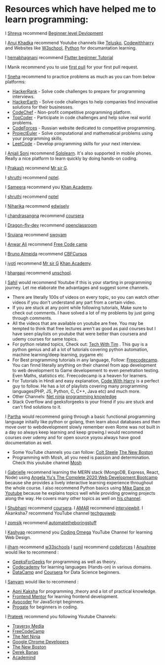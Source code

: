 # Resources which have helped me to learn programming:

<!---Follow the following format to maintain uniformity:

  I [5hre9a](https://github.com/5hre9a) recommend [FreeCodeCamp](https://www.freecodecamp.org/)

--->

I [Shreya](https://github.com/5hre9a) recommend [Beginner level Devlopment](https://www.w3schools.com/)

I [Anuj Khadka](https://github.com/Anuj-Khadka) recommend Youtube channels like [Telusko](https://www.youtube.com/channel/UC59K-uG2A5ogwIrHw4bmlEg), [Codewithharry](https://www.youtube.com/channel/UCeVMnSShP_Iviwkknt83cww) and Websites like [W3school](https://www.w3schools.com/), [Python](https://www.python.org/doc/) for documantation learning.

I [hemabhagnani](https://github.com/hemabhagnani) recommend [Flutter beginner Tutorial](https://www.youtube.com/watch?v=1ukSR1GRtMU&list=PL4cUxeGkcC9jLYyp2Aoh6hcWuxFDX6PBJ)

I Manik recommend you to use [first pull](https://github.com/Manik-Chauhan/first-contributions) for your first pull request.


I [Sneha](https:github.com/5hre9a) recommend to practice problems as much as you can from below platforms:
 * [HackerRank](http://hackerrank.com) - Solve code challenges to prepare for programming interviews.
 * [HackerEarth](http://hackerearth.com) - Solve code challenges to help companies find innovative solutions for their businesses.
 * [CodeChef](http://codechef.com) - Non-profit competitive programming platform.
 * [TopCoder](http://topcoder.com) - Participate in code challenges and help solve real world problems.
 * [CodeForces](http://codeforces.com) - Russian website dedicated to competitive programming.
 * [ProjectEuler](http://projecteuler.net) - Solve computational and mathematical problems using your programming skills.
 * [LeetCode](https://leetcode.com) - Develop programming skills for your next interview.

I [Anjali Soni](https://github.com/anjalisoni3655) recommend [Sololearn](https://www.sololearn.com/). It's also supported in mobile phones. Really a nice platform to learn quickly by doing hands-on coding.

I [Prakash](https://github.com/prakash-sah-lab) recommend [Mr sir G](https://youtu.be/wdejN42iSEY).

I [shruthi](https://github.com/shruthi-kotawar) recommend [nptel]( https://nptel.ac.in/).

I [Sameera]( https://github.com/sameera-7) recommend you [Khan Academy](https://www.khanacademy.org/).

I [shruthi](https://github.com/shruthi-kotawar) recommend [nptel]( https://nptel.ac.in/)

I [Niharika](https://github.com/niharikaponugoti) recommend [edwisely](https://www.edwisely.com/)

I [chandrasangna](https://github.com/chandrasangna.noundla) recommend [coursera](https://www.coursera.org/)


I [Dragon-fly-dev](https://github.com/dragon-fly-dev) recommend [openclassroom](https://www.openclassroom.com/)

I [Srujana](https://GitHub.com/srujana-55) recommend [swoyam](https://www.swoyam.org/)

I [Anwar Ali](https://github.com/Anwarali) recommend [Free Code camp](https://www.google.com/url?sa=t&source=web&rct=j&url=https://www.freecodecamp.org/&ved=2ahUKEwikyYvBh5XsAhVh6nMBHVbwAJgQFjAAegQICxAD&usg=AOvVaw2O9Sbs3zh9NHmRpWZrEZt-)

I [Bruno Almeida](https://github.com/Brunopbb) recommend [CBFCursos](https://www.youtube.com/user/canalfessorbruno)

I [jyoti](https://github.com/jyoti88) recommend [Mr sir G](https://youtu.be/wdejN42iSEY)
[Khan Academy](https://www.khanacademy.org/).

I [bhargavi](https://github.com/Bhargavirudravarapu) recommend [unschool](https://www.unschool.in).

I [Sahil](https://github.com/Sahil-k1509) would recommend Youtube if this is your starting in programming journey. Let me elaborate the advantages and suggest some channels.
  * There are literally 100s of videos on every topic, so you can watch other videos if you don't understand any part from a certain video.
  * If you are stuck at any point while following tutorials, Make sure to check out comments. I have solved a lot of my problems by just going through comments.
  * All the videos that are available on youtube are free. You may be tempted to think that free lectures aren't as good as paid courses but I have seen playlists on youtube that were better than coursera and udemy courses for same topics.
  * For python related topics, Check out: [Tech With Tim](https://www.youtube.com/channel/UC4JX40jDee_tINbkjycV4Sg) . This guy is a python genius and all a lot of tutorials covering python automation, machine learning/deep learning, pygame etc
  * For Best programming tutorials in any language, Follow: [Freecodecamp](https://www.youtube.com/channel/UC8butISFwT-Wl7EV0hUK0BQ). You can finnd literally anything on their channel from app development to web development to Game developement to even penetration testing. Even Maths, statistics etc. Freecodecamp is a heaven for learners.
  * For Tutorials in Hindi and easy explanation, [Code With Harry](https://www.youtube.com/channel/UCeVMnSShP_Iviwkknt83cww) is a perfect guy to follow. He has a lot of playlists covering many programming languages(PHP, JS, Python, C, C++, Java etc) and much more.
  * Other Channels: [Net ninja](https://www.youtube.com/channel/UCW5YeuERMmlnqo4oq8vwUpg) [programming knowledge](https://www.youtube.com/user/ProgrammingKnowledge)
  * Stack Overflow and geeksforgeeks is your friend if you are stuck and can't find solutions to it.

I [Partha](https://github.com/parth93QA) would recommend going through a basic functional programming language initailly like python or golang, then learn about databases and then move over to webdevelopment slowly remember even Rome was not built in a day so always keep learning and keep growing.I would recommed courses over udemy and for open source yoyou always have good documentation as well.
  * Some YouTube channels you can follow:
    [Colt Steele](https://www.youtube.com/c/ColtSteeleCode/playlists)
    [The New Boston](https://www.youtube.com/user/thenewboston)
  * Programming with Mosh, all you need is passion and determination. Check this youtube channel [Mosh](https://www.youtube.com/user/programmingwithmosh)

I [Gabrielle](https://github.com/GabbyJ) recommend learning the MERN stack (MongoDB, Express, React, Node) using [Angela Yu's The Complete 2020 Web Development Bootcamp](https://www.udemy.com/course/the-complete-web-development-bootcamp/) because she provides a lively interactive learning experience throughout the whole course. I also recommend Python basics using [Mike Dane on Youtube](https://www.youtube.com/playlist?list=PLLAZ4kZ9dFpMMs5lskzBApYXn0bl7emsW) because he explains topics well while providing growing projects along the way. He covers many other topics as well on [his channel](https://www.youtube.com/c/GiraffeAcademy/).

I [Shubhani](https://github.com/Shubhani) recommend [coursera](https://www.coursera.org).
I [AMAR](https://github.com/ak0982) recommend [interviewbit](https://www.interviewbit.com/).
I Akanksha7 recommend YouTube channel [techguyweb](https://www.youtube.com/user/TechGuyWeb)

I [zomsik](https://github.com/zomsik) recommend [automatetheboringstuff](https://automatetheboringstuff.com)


I [Kashyap](https://github.com/coderninjakashyap) recommend you [Coding Omega](https://www.youtube.com/c/codingomega) YouTube Channel for learning Web Design.

I [ilham](https://github.com/sadopsa) recommend [w33schools](https://www.w3schools.com/)
I [sunil](https://github.com/noob3426) recommend [codeforces](https://codeforces.com/)
I [Anushree](https://github.com/Anushree176) would like to recommend :
 * [GeeksForGeeks](https://www.geeksforgeeks.org/) for programming as well as theory.
 * [Codecademy](https://www.codecademy.com/) for learning languages (Hands-on) in various domains.
 * [DataCamp](https://www.datacamp.com/) and [Coursera](https://www.coursera.org/search?query=data%20science&) for Data Science beginners.
 
 I [Sanyam](https://github.com/sanyammm) would like to recommend :
 * [Apni Kaksha](https://www.youtube.com/channel/UCF7BExjT2zH_mmyqOB139Dg) for programming ,theory and a lot of practical knowledge.
 * [Frontend Mentor](https://www.frontendmentor.io/challenges) for learning frontend development.
 * [Avocoder](https://www.theavocoder.com/complete-javascript) for JavaScript beginners.
 * [Progate](https://progate.com) for beginners in coding.

I [Prateek](https://github.com/Ocoderdude/) recommend you following Youtube Channels:
* [Traversy Media](https://www.youtube.com/user/TechGuyWeb)
* [FreeCodeCamp](https://www.youtube.com/channel/UC8butISFwT-Wl7EV0hUK0BQ)
* [The Net Ninja](https://www.youtube.com/channel/UCW5YeuERMmlnqo4oq8vwUpg)
* [Google Chrome Developers](https://www.youtube.com/user/ChromeDevelopers)
* [The New Boston](https://www.youtube.com/user/thenewboston)
* [Derek Banas](https://www.youtube.com/user/derekbanas)
* [Academind](https://www.youtube.com/channel/UCSJbGtTlrDami-tDGPUV9-w)

